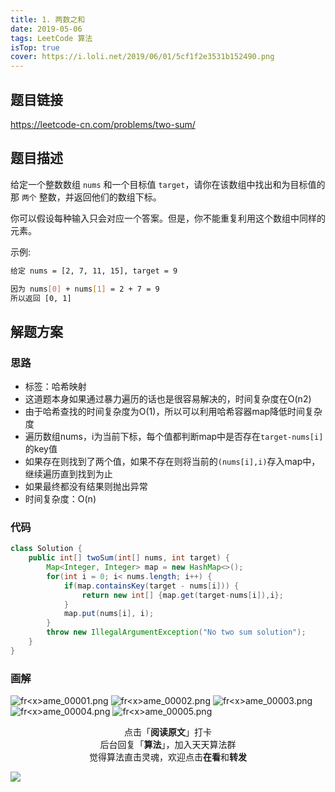 ```yaml
---
title: 1. 两数之和
date: 2019-05-06
tags: LeetCode 算法
isTop: true
cover: https://i.loli.net/2019/06/01/5cf1f2e3531b152490.png
---
```


## 题目链接

https://leetcode-cn.com/problems/two-sum/

## 题目描述

给定一个整数数组 `nums` 和一个目标值 `target`，请你在该数组中找出和为目标值的那 `两个` 整数，并返回他们的数组下标。

你可以假设每种输入只会对应一个答案。但是，你不能重复利用这个数组中同样的元素。

示例:

```bash
给定 nums = [2, 7, 11, 15], target = 9

因为 nums[0] + nums[1] = 2 + 7 = 9
所以返回 [0, 1]
```

## 解题方案

### 思路

- 标签：哈希映射
- 这道题本身如果通过暴力遍历的话也是很容易解决的，时间复杂度在O(n2)
- 由于哈希查找的时间复杂度为O(1)，所以可以利用哈希容器map降低时间复杂度
- 遍历数组nums，i为当前下标，每个值都判断map中是否存在`target-nums[i]`的key值
- 如果存在则找到了两个值，如果不存在则将当前的`(nums[i],i)`存入map中，继续遍历直到找到为止
- 如果最终都没有结果则抛出异常
- 时间复杂度：O(n)


### 代码

```java
class Solution {
    public int[] twoSum(int[] nums, int target) {
        Map<Integer, Integer> map = new HashMap<>();
        for(int i = 0; i< nums.length; i++) {
            if(map.containsKey(target - nums[i])) {
                return new int[] {map.get(target-nums[i]),i};
            }
            map.put(nums[i], i);
        }
        throw new IllegalArgumentException("No two sum solution");
    }
}
```

### 画解

![fr&lt;x&gt;ame_00001.png](https://i.loli.net/2019/06/01/5cf1f2e35c06642234.png)
![fr&lt;x&gt;ame_00002.png](https://i.loli.net/2019/06/01/5cf1f2e35f57264864.png)
![fr&lt;x&gt;ame_00003.png](https://i.loli.net/2019/06/01/5cf1f2e35b59064943.png)
![fr&lt;x&gt;ame_00004.png](https://i.loli.net/2019/06/01/5cf1f2e35d6a751753.png)
![fr&lt;x&gt;ame_00005.png](https://i.loli.net/2019/06/01/5cf1f2e3531b152490.png)

<span style="display:block;text-align:center;">点击「<strong>阅读原文</strong>」打卡</span>
<span style="display:block;text-align:center;">后台回复「<strong>算法</strong>」，加入天天算法群</span>
<span style="display:block;text-align:center;">觉得算法直击灵魂，欢迎点击<strong>在看</strong>和<strong>转发</strong></span>

![](https://i.loli.net/2019/05/20/5ce23b33cc01d73486.gif)